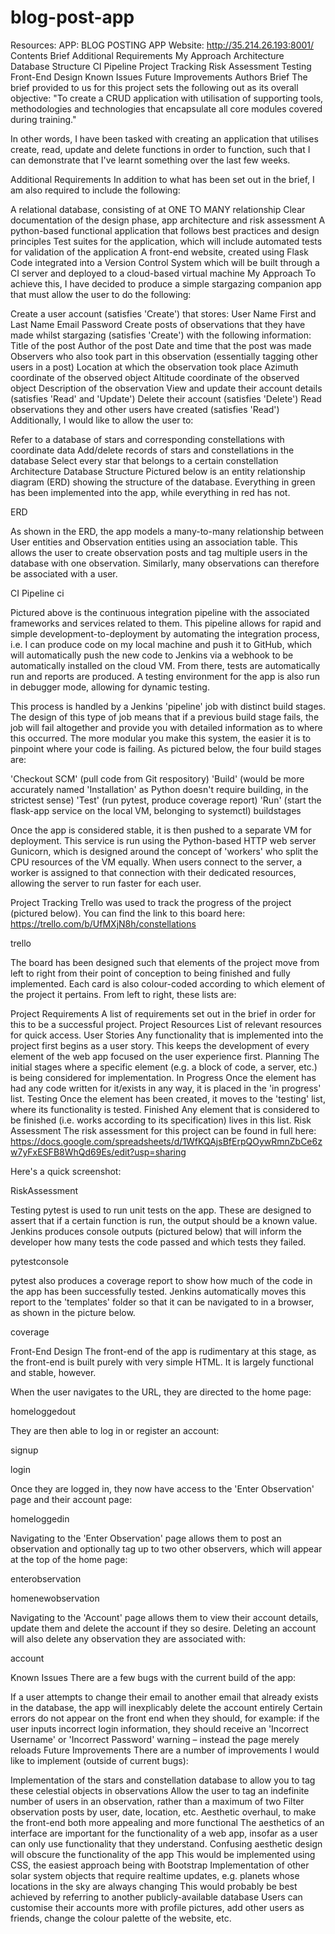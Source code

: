# blog-post-app
Resources:
APP: BLOG POSTING APP
Website: http://35.214.26.193:8001/
Contents
Brief
Additional Requirements
My Approach
Architecture
Database Structure
CI Pipeline
Project Tracking
Risk Assessment
Testing
Front-End Design
Known Issues
Future Improvements
Authors
Brief
The brief provided to us for this project sets the following out as its overall objective: "To create a CRUD application with utilisation of supporting tools, methodologies and technologies that encapsulate all core modules covered during training."

In other words, I have been tasked with creating an application that utilises create, read, update and delete functions in order to function, such that I can demonstrate that I've learnt something over the last few weeks.

Additional Requirements
In addition to what has been set out in the brief, I am also required to include the following:

A relational database, consisting of at ONE TO MANY relationship
Clear documentation of the design phase, app architecture and risk assessment
A python-based functional application that follows best practices and design principles
Test suites for the application, which will include automated tests for validation of the application
A front-end website, created using Flask
Code integrated into a Version Control System which will be built through a CI server and deployed to a cloud-based virtual machine
My Approach
To achieve this, I have decided to produce a simple stargazing companion app that must allow the user to do the following:

Create a user account (satisfies 'Create') that stores:
User Name
First and Last Name
Email
Password
Create posts of observations that they have made whilst stargazing (satisfies 'Create') with the following information:
Title of the post
Author of the post
Date and time that the post was made
Observers who also took part in this observation (essentially tagging other users in a post)
Location at which the observation took place
Azimuth coordinate of the observed object
Altitude coordinate of the observed object
Description of the observation
View and update their account details (satisfies 'Read' and 'Update')
Delete their account (satisfies 'Delete')
Read observations they and other users have created (satisfies 'Read')
Additionally, I would like to allow the user to:

Refer to a database of stars and corresponding constellations with coordinate data
Add/delete records of stars and constellations in the database
Select every star that belongs to a certain constellation
Architecture
Database Structure
Pictured below is an entity relationship diagram (ERD) showing the structure of the database. Everything in green has been implemented into the app, while everything in red has not.

ERD

As shown in the ERD, the app models a many-to-many relationship between User entities and Observation entities using an association table. This allows the user to create observation posts and tag multiple users in the database with one observation. Similarly, many observations can therefore be associated with a user.

CI Pipeline
ci

Pictured above is the continuous integration pipeline with the associated frameworks and services related to them. This pipeline allows for rapid and simple development-to-deployment by automating the integration process, i.e. I can produce code on my local machine and push it to GitHub, which will automatically push the new code to Jenkins via a webhook to be automatically installed on the cloud VM. From there, tests are automatically run and reports are produced. A testing environment for the app is also run in debugger mode, allowing for dynamic testing.

This process is handled by a Jenkins 'pipeline' job with distinct build stages. The design of this type of job means that if a previous build stage fails, the job will fail altogether and provide you with detailed information as to where this occurred. The more modular you make this system, the easier it is to pinpoint where your code is failing. As pictured below, the four build stages are:

'Checkout SCM' (pull code from Git respository)
'Build' (would be more accurately named 'Installation' as Python doesn't require building, in the strictest sense)
'Test' (run pytest, produce coverage report)
'Run' (start the flask-app service on the local VM, belonging to systemctl)
buildstages

Once the app is considered stable, it is then pushed to a separate VM for deployment. This service is run using the Python-based HTTP web server Gunicorn, which is designed around the concept of 'workers' who split the CPU resources of the VM equally. When users connect to the server, a worker is assigned to that connection with their dedicated resources, allowing the server to run faster for each user.

Project Tracking
Trello was used to track the progress of the project (pictured below). You can find the link to this board here: https://trello.com/b/UfMXjN8h/constellations

trello

The board has been designed such that elements of the project move from left to right from their point of conception to being finished and fully implemented. Each card is also colour-coded according to which element of the project it pertains. From left to right, these lists are:

Project Requirements A list of requirements set out in the brief in order for this to be a successful project.
Project Resources List of relevant resources for quick access.
User Stories Any functionality that is implemented into the project first begins as a user story. This keeps the development of every element of the web app focused on the user experience first.
Planning The initial stages where a specific element (e.g. a block of code, a server, etc.) is being considered for implementation.
In Progress Once the element has had any code written for it/exists in any way, it is placed in the 'in progress' list.
Testing Once the element has been created, it moves to the 'testing' list, where its functionality is tested.
Finished Any element that is considered to be finished (i.e. works according to its specification) lives in this list.
Risk Assessment
The risk assessment for this project can be found in full here: https://docs.google.com/spreadsheets/d/1WfKQAjsBfErpQOywRmnZbCe6zw7yFxESFB8WhQd69Es/edit?usp=sharing

Here's a quick screenshot:

RiskAssessment

Testing
pytest is used to run unit tests on the app. These are designed to assert that if a certain function is run, the output should be a known value. Jenkins produces console outputs (pictured below) that will inform the developer how many tests the code passed and which tests they failed.

pytestconsole

pytest also produces a coverage report to show how much of the code in the app has been successfully tested. Jenkins automatically moves this report to the 'templates' folder so that it can be navigated to in a browser, as shown in the picture below.

coverage

Front-End Design
The front-end of the app is rudimentary at this stage, as the front-end is built purely with very simple HTML. It is largely functional and stable, however.

When the user navigates to the URL, they are directed to the home page:

homeloggedout

They are then able to log in or register an account:

signup

login

Once they are logged in, they now have access to the 'Enter Observation' page and their account page:

homeloggedin

Navigating to the 'Enter Observation' page allows them to post an observation and optionally tag up to two other observers, which will appear at the top of the home page:

enterobservation

homenewobservation

Navigating to the 'Account' page allows them to view their account details, update them and delete the account if they so desire. Deleting an account will also delete any observation they are associated with:

account

Known Issues
There are a few bugs with the current build of the app:

If a user attempts to change their email to another email that already exists in the database, the app will inexplicably delete the account entirely
Certain errors do not appear on the front end when they should, for example: if the user inputs incorrect login information, they should receive an 'Incorrect Username' or 'Incorrect Password' warning – instead the page merely reloads
Future Improvements
There are a number of improvements I would like to implement (outside of current bugs):

Implementation of the stars and constellation database to allow you to tag these celestial objects in observations
Allow the user to tag an indefinite number of users in an observation, rather than a maximum of two
Filter observation posts by user, date, location, etc.
Aesthetic overhaul, to make the front-end both more appealing and more functional
The aesthetics of an interface are important for the functionality of a web app, insofar as a user can only use functionality that they understand. Confusing aesthetic design will obscure the functionality of the app
This would be implemented using CSS, the easiest approach being with Bootstrap
Implementation of other solar system objects that require realtime updates, e.g. planets whose locations in the sky are always changing
This would probably be best achieved by referring to another publicly-available database
Users can customise their accounts more with profile pictures, add other users as friends, change the colour palette of the website, etc.
